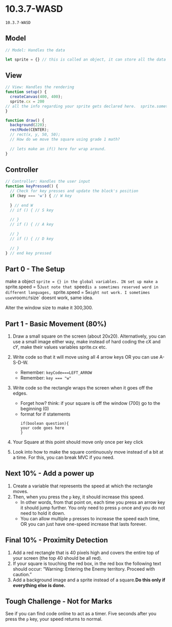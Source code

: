 # 10.3.7-WASD
```
10.3.7-WASD
```

## Model
```javascript
// Model: Handles the data

let sprite = {} // this is called an object, it can store all the data for your sprite
```

## View
```javascript
// View: Handles the rendering
function setup() {
  createCanvas(400, 400);
  sprite.cx = 200
// all the info regarding your sprite gets declared here.  sprite.something = ....
}

function draw() {
  background(220);
  rectMode(CENTER);
  // rect(x, y, 50, 50);
  // How do we move the square using grade 1 math?
  
  // lets make an if() here for wrap around.
}
```

## Controller
```javascript
// Controller: Handles the user input
function keyPressed() {
  // Check for key presses and update the block's position
  if (key === 'w') { // W key
    
  } // end W
  // if () { // S key
  
  // }
  // if () { // A key
  
  // }
  // if () { // D key
  
  // }
} // end key pressed
```


## Part 0 - The Setup
make a object `sprite = {} in the global variables. IN set up make a `sprite.speed = 5`Just note that `speed` is a sometimes reserved word in different languages,  `sprite.speed = 5` might not work. I sometimes use `vroom` if `size` doesnt work, same idea. 

Alter the window size to make it 300,300.

## Part 1 - Basic Movement (80%)
1. Draw a small square on the screen (about 20x20).  Alternatively, you can use a small image either way, make instead of hard coding the cX and cY, make their values variables sprite.cx etc. 
2. Write code so that it will move using all 4 arrow keys OR you can use A-S-D-W.  
    - Remember:  `keyCode===LEFT_ARROW`
    - Remember:  `key === "w"`

3. Write code so the rectangle wraps the screen when it goes off the edges. 
    - Forget how?  think: if your square is off the window (700) go to the beginning (0)
    - format for if statements
      ```
      if(boolean question){
      your code goes here
      }
      ```
4. Your Square at this point should move only once per key click
5. Look into how to make the square continuously move instead of a bit at a time. For this, you can break MVC if you need.


## Next 10% - Add a power up
1. Create a variable that represents the speed at which the rectangle moves.
2. Then, when you press the `p` key, it should increase this speed.
    -  In other words, from that point on, each time you press an arrow key it should jump further.  You only need to press `p` once and you do not need to hold it down.
    -  You can allow multiple `p` presses to increase the speed each time, OR you can just have one-speed increase that lasts forever.


## Final 10% - Proximity Detection
1. Add a red rectangle that is 40 pixels high and covers the entire top of your screen (the top 40 should be all red).  
2. If your square is touching the red box, in the red box the following text should occur: “Warning: Entering the Enemy territory. Proceed with caution.”
3. Add a background image and a sprite instead of a square.**Do this only if everything else is done.** 

## Tough Challenge - Not for Marks
See if you can find code online to act as a timer.  Five seconds after you press the `p` key, your speed returns to normal.


